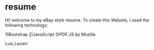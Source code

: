 resume
======

Hi! welcome to my eBay-style resume. To create this Website, I used
the following technology:
	
1)Bootstrap
2)JavaScript
3)PDF.JS by Mozilla

Luis Lavieri
